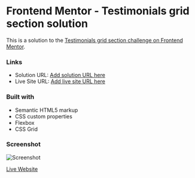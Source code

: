 # Frontend Mentor - Testimonials grid section solution

This is a solution to the [Testimonials grid section challenge on Frontend Mentor](https://www.frontendmentor.io/challenges/testimonials-grid-section-Nnw6J7Un7).


### Links

- Solution URL: [Add solution URL here](######)
- Live Site URL: [Add live site URL here](########)


### Built with

- Semantic HTML5 markup
- CSS custom properties
- Flexbox
- CSS Grid

### Screenshot

![Screenshot](./images/screenshot.jpg)

[Live Website](#######)
